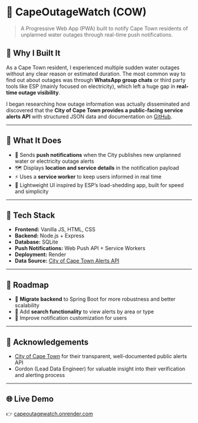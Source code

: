 # 🚨 CapeOutageWatch (COW)

> A Progressive Web App (PWA) built to notify Cape Town residents of unplanned water outages through real-time push notifications.

## 📖 Why I Built It

As a Cape Town resident, I experienced multiple sudden water outages without any clear reason or estimated duration. The most common way to find out about outages was through **WhatsApp group chats** or third party tools like ESP (mainly focused on electricity), which left a huge gap in **real-time outage visibility**.

I began researching how outage information was actually disseminated and discovered that the **City of Cape Town provides a public-facing service alerts API** with structured JSON data and documentation on [GitHub](https://github.com/cityofcapetown/service-alerts-connector).


---

## 🧪 What It Does

* 📲 Sends **push notifications** when the City publishes new unplanned water or electricity outage alerts
* 🗺️ Displays **location and service details** in the notification payload
* ⚡ Uses a **service worker** to keep users informed in real time
* 🧭 Lightweight UI inspired by ESP’s load-shedding app, built for speed and simplicity

---

## 🧰 Tech Stack

* **Frontend:** Vanilla JS, HTML, CSS
* **Backend:** Node.js + Express
* **Database:** SQLite
* **Push Notifications:** Web Push API + Service Workers
* **Deployment:** Render
* **Data Source:** [City of Cape Town Alerts API](https://github.com/cityofcapetown/service-alerts-connector)

---

## 🚀 Roadmap

* 🔹 **Migrate backend** to Spring Boot for more robustness and better scalability
* 🔹 Add **search functionality** to view alerts by area or type
* 🔹 Improve notification customization for users

---

## 🤝 Acknowledgements

* [City of Cape Town](https://github.com/cityofcapetown) for their transparent, well-documented public alerts API
* Gordon (Lead Data Engineer) for valuable insight into their verification and alerting process

---

## 🌐 Live Demo

👉 [capeoutagewatch.onrender.com](https://capeoutagewatch.onrender.com/)


